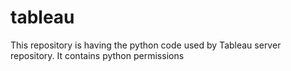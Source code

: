# tableau

This repository is having the python code used by Tableau server repository.
It contains python permissions
